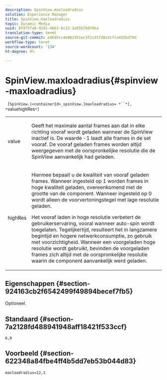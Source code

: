 ```yaml
---
description: SpinView.maxloadradius
solution: Experience Manager
title: SpinView.maxloadradius
topic: Dynamic Media
uuid: 8f475fa8-92d1-4663-bc12-1e65b76076ba
translation-type: tm+mt
source-git-commit: e4695cc4e882351ec3f2c55fd8a3cfca455bd79d
workflow-type: tm+mt
source-wordcount: '134'
ht-degree: 0%

---
```



# SpinView.maxloadradius{#spinview-maxloadradius}

` [SpinView.|<containerId>_spinView.]maxloadradius= *``*[, *`valuehighRes`*]`

<table id="table_49FFD1BC53B846F09A6D214BC8C5C3FE"> 
 <tbody> 
  <tr> 
   <td colname="col1"> <p> <span class="codeph"><span class="varname"> value</span></span> </p> </td> 
   <td colname="col2"> <p> Geeft het maximale aantal frames aan dat in elke richting vooraf wordt geladen wanneer de SpinView inactief is. De waarde <span class="codeph"> -1</span> laadt alle frames in de set vooraf. De vooraf geladen frames worden altijd weergegeven met de oorspronkelijke resolutie die de SpinView aanvankelijk had geladen. </p> </td> 
  </tr> 
  <tr> 
   <td colname="col1"> <p><span class="codeph"><span class="varname"> highRes</span></span> </p> </td> 
   <td colname="col2"> <p> Hiermee bepaalt u de kwaliteit van vooraf geladen frames. Wanneer ingesteld op <span class="codeph"> 1</span> worden frames in hoge kwaliteit geladen, overeenkomend met de grootte van de component. Wanneer ingesteld op <span class="codeph"> 0</span> wordt alleen de voorvertoningstegel met lage resolutie geladen. </p> <p>Het vooraf laden in hoge resolutie verbetert de gebruikerservaring, vooral wanneer auto-spin wordt toegelaten. Tegelijkertijd, resulteert het in langzamere begintijd en hogere netwerkconsumptie, zo gebruik met voorzichtigheid. Wanneer een voorgeladen hoge resolutie wordt gebruikt, bevinden de voorgeladen frames zich altijd met de oorspronkelijke resolutie waarin de component aanvankelijk werd geladen. </p> </td> 
  </tr> 
 </tbody> 
</table>

## Eigenschappen {#section-924163cb2f6542499f49894becef7fb5}

Optioneel.

## Standaard {#section-7a2128fd488941948aff18421f533ccf}

`6,0`

## Voorbeeld {#section-622348a84fbe4ff4b5dd7eb53b044d83}

`maxloadradius=12,1`
